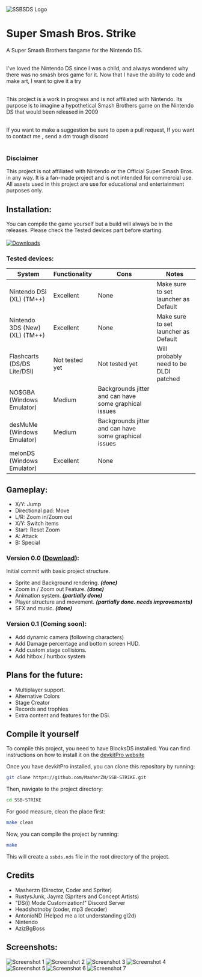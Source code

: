 ![SSBSDS Logo](media/logo.png)
# Super Smash Bros. Strike
A Super Smash Brothers fangame for the Nintendo DS.<br>

<br>I've loved the Nintendo DS since I was a child, and always wondered why there was no smash bros game for it. Now that I have the ability to code and make art, I want to give it a try<br>

<br>This project is a work in progress and is not affiliated with Nintendo. Its purpose is to imagine a hypothetical Smash Brothers game on the Nintendo DS that would been released in 2009<br>

<br>
If you want to make a suggestion be sure to open a pull request, If you want to contact me , send a dm trough discord<br>
<br>


### Disclaimer
This project is not affiliated with Nintendo or the Official Super Smash Bros. in any way. It is a fan-made project and is not intended for commercial use. All assets used in this project are use for educational and entertainment purposes only.

## Installation:
You can compile the game yourself but a build will always be in the releases.
Please check the Tested devices part before starting.<br><br>
[![Downloads](https://img.shields.io/github/downloads/Masherzn/SSB-STRIKE/total.svg?label=downloads)](https://github.com/Masherzn/SSB-STRIKE/releases)

### Tested devices:
| System                           | Functionality             | Cons                  | Notes                                                                                                       |
|----------------------------------|---------------------------|-----------------------|-------------------------------------------------------------------------------------------------------------|
| Nintendo DSi (XL) (TM++)         | Excellent                 | None                  | Make sure to set launcher as Default                                                                 |
| Nintendo 3DS (New) (XL) (TM++)   | Excellent                 | None                  | Make sure to set launcher as Default    |
| Flashcarts (DS/DS Lite/DSi)      | Not tested yet            | Not tested yet        | Will probably need to be DLDI patched |
| NO$GBA (Windows Emulator)        | Medium                    | Backgrounds jitter and can have some graphical issues |                                       |
| desMuMe (Windows Emulator)       | Medium            | Backgrounds jitter and can have some graphical issues |                                                                             |
| melonDS (Windows Emulator)       | Excellent            | None              |  |



## Gameplay:
- X/Y: Jump 
- Directional pad: Move
- L/R: Zoom in/Zoom out
- X/Y: Switch items
- Start: Reset Zoom
- A: Attack
- B: Special


### Version 0.0 ([Download](https://github.com/Masherzn/SSB-STRIKE/releases/tag/v0.0)):
Initial commit with basic project structure.
- Sprite and Background rendering. ***(done)***
- Zoom in / Zoom out Feature. ***(done)***
- Animation system. ***(partially done)***
- Player structure and movement. ***(partially done. needs improvements)***
- SFX and music. ***(done)***

### Version 0.1 (Coming soon):
- Add dynamic camera (following characters)
- Add Damage percentage and bottom screen HUD.
- Add custom stage collisions.
- Add hitbox / hurtbox system


## Plans for the future:
- Multiplayer support.
- Alternative Colors
- Stage Creator
- Records and trophies
- Extra content and features for the DSi.


## Compile it yourself
To compile this project, you need to have BlocksDS installed. You can find instructions on how to install it on the [devkitPro website](https://blocksds.skylyrac.net/docs/)

Once you have devkitPro installed, you can clone this repository by running:
```bash
git clone https://github.com/MasherZN/SSB-STRIKE.git
```

Then, navigate to the project directory:
```bash
cd SSB-STRIKE
```

For good measure, clean the place first:
```bash
make clean
```

Now, you can compile the project by running:
```bash
make
```
This will create a `ssbds.nds` file in the root directory of the project.

## Credits
- Masherzn (Director, Coder and Spriter)
- RustysJunk, Jaymz (Spriters and Concept Artists)
- "DS(i) Mode Customization!" Discord Server
- Headshotnoby (coder, mp3 decoder) 
- AntonioND (Helped me a lot understanding gl2d) 
- Nintendo
- AzizBgBoss

## Screenshots:
![Screenshot 1](media/screenshot%20(1).png)
![Screenshot 2](media/screenshot%20(2).png)
![Screenshot 3](media/screenshot%20(3).png)
![Screenshot 4](media/screenshot%20(4).png)
![Screenshot 5](media/screenshot%20(5).png)
![Screenshot 6](media/screenshot%20(6).png)
![Screenshot 7](media/screenshot%20(7).png)
